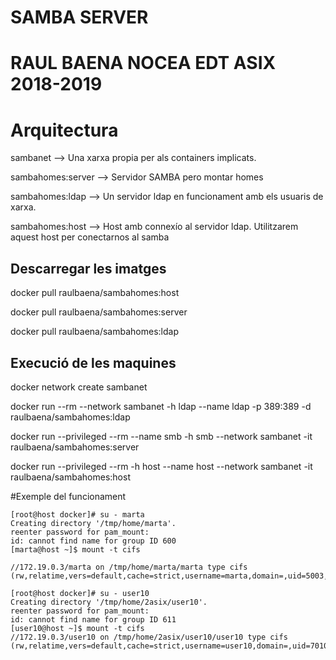 # SAMBA SERVER

# RAUL BAENA NOCEA EDT ASIX 2018-2019

# Arquitectura

sambanet --> Una xarxa propia per als containers implicats.

sambahomes:server --> Servidor SAMBA pero montar homes 

sambahomes:ldap --> Un servidor ldap en funcionament amb els usuaris de xarxa.

sambahomes:host --> Host amb connexío al servidor ldap. Utilitzarem aquest host per conectarnos al samba

## Descarregar les imatges

docker pull raulbaena/sambahomes:host

docker pull raulbaena/sambahomes:server

docker pull raulbaena/sambahomes:ldap

## Execució de les maquines

docker network create sambanet

docker run --rm --network sambanet -h ldap --name ldap -p 389:389 -d raulbaena/sambahomes:ldap

docker run --privileged --rm --name smb -h smb --network sambanet -it raulbaena/sambahomes:server

docker run --privileged --rm -h host --name host --network sambanet -it raulbaena/sambahomes:host


#Exemple del funcionament
```
[root@host docker]# su - marta
Creating directory '/tmp/home/marta'.
reenter password for pam_mount:
id: cannot find name for group ID 600
[marta@host ~]$ mount -t cifs

//172.19.0.3/marta on /tmp/home/marta/marta type cifs (rw,relatime,vers=default,cache=strict,username=marta,domain=,uid=5003,forceuid,gid=600,forcegid,addr=172.19.0.3,file_mode=0755,dir_mode=0755,soft,nounix,serverino,mapposix,rsize=1048576,wsize=1048576,echo_interval=60,actimeo=1)
```
```
[root@host docker]# su - user10
Creating directory '/tmp/home/2asix/user10'.
reenter password for pam_mount:
id: cannot find name for group ID 611
[user10@host ~]$ mount -t cifs
//172.19.0.3/user10 on /tmp/home/2asix/user10/user10 type cifs (rw,relatime,vers=default,cache=strict,username=user10,domain=,uid=7010,forceuid,gid=611,forcegid,addr=172.19.0.3,file_mode=0755,dir_mode=0755,soft,nounix,serverino,mapposix,rsize=1048576,wsize=1048576,echo_interval=60,actimeo=1)
```
